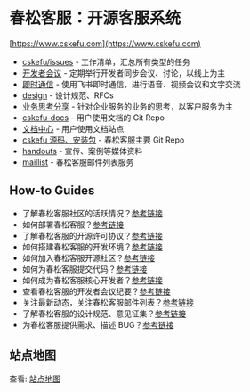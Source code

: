 # 春松客服：开源客服系统

[https://www.cskefu.com](https://www.cskefu.com)

* [cskefu/issues](https://github.com/cskefu/cskefu/issues) - 工作清单，汇总所有类型的任务
* [开发者会议](https://www.cskefu.com/category/conferences/) - 定期举行开发者同步会议、讨论，以线上为主
* [即时通信](https://cskefu-x.feishu.cn/) - 使用飞书即时通信，进行语音、视频会议和文字交流
* [design](https://github.com/cskefu/design) - 设计规范、RFCs
* [业务思考分享](https://www.cskefu.com/posts/) - 针对企业服务的业务的思考，以客户服务为主
* [cskefu-docs](https://github.com/cskefu/cskefu-docs) - 用户使用文档的 Git Repo
* [文档中心](https://docs.cskefu.com/) - 用户使用文档站点
* [cskefu 源码、安装包](https://github.com/cskefu/cskefu) - 春松客服主要 Git Repo
* [handouts](https://github.com/cskefu/handouts) - 宣传、案例等媒体资料
* [maillist](https://lists.cskefu.com/) - 春松客服邮件列表服务

## How-to Guides

- 了解春松客服社区的活跃情况？[参考链接](https://ossinsight.io/analyze/cskefu/cskefu#overview)
- 如何部署春松客服？[参考链接](https://docs.cskefu.com/docs/deploy)
- 了解春松客服的开源许可协议？[参考链接](https://www.cskefu.com/2022/06/24/cskefu-opensource-license/)
- 如何搭建春松客服的开发环境？[参考链接](https://docs.cskefu.com/docs/osc/)
- 如何加入春松客服开源社区？[参考链接](https://www.cskefu.com/join-us/)
- 如何为春松客服提交代码？[参考链接](https://www.cskefu.com/2022/10/30/how-to-sign-dco-for-pr/)
- 如何成为春松客服核心开发者？[参考链接](https://www.cskefu.com/core-developers/)
- 查看春松客服的开发者会议纪要？[参考链接](https://www.cskefu.com/category/conferences/)
- 关注最新动态，关注春松客服邮件列表？[参考链接](https://lists.cskefu.com/cgi-bin/mailman/listinfo/dev)
- 了解春松客服的设计规范、意见征集？[参考链接](https://www.cskefu.com/category/rfcs/)
- 为春松客服提供需求、描述 BUG？[参考链接](https://github.com/cskefu/cskefu/issues)

## 站点地图

查看: [站点地图](https://github.com/cskefu/.github/raw/main/docs/2023_01_07_CSKeFu_Site_Structure/2023_01_07_CSKeFu_Site_Structure.png)

